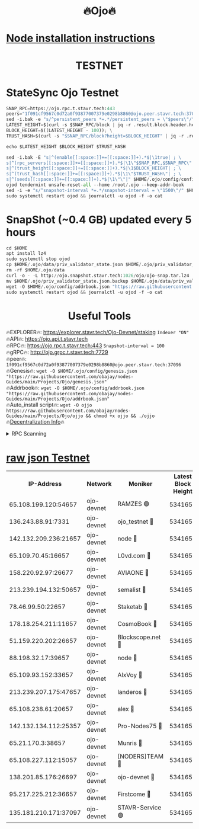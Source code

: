 <h1 align="center"> 🔥Ojo🔥</h1>

[Node installation instructions](https://github.com/obajay/nodes-Guides/tree/main/Projects/Ojo)
=

<h1 align="center"> TESTNET</h1>

# StateSync Ojo Testnet
```python
SNAP_RPC=https://ojo.rpc.t.stavr.tech:443
peers="1f091cf9567c0d72a0f93877007379e0298b8860@ojo.peer.stavr.tech:37096"
sed -i.bak -e "s/^persistent_peers *=.*/persistent_peers = \"$peers\"/" $HOME/.ojo/config/config.toml
LATEST_HEIGHT=$(curl -s $SNAP_RPC/block | jq -r .result.block.header.height); \
BLOCK_HEIGHT=$((LATEST_HEIGHT - 100)); \
TRUST_HASH=$(curl -s "$SNAP_RPC/block?height=$BLOCK_HEIGHT" | jq -r .result.block_id.hash)

echo $LATEST_HEIGHT $BLOCK_HEIGHT $TRUST_HASH

sed -i.bak -E "s|^(enable[[:space:]]+=[[:space:]]+).*$|\1true| ; \
s|^(rpc_servers[[:space:]]+=[[:space:]]+).*$|\1\"$SNAP_RPC,$SNAP_RPC\"| ; \
s|^(trust_height[[:space:]]+=[[:space:]]+).*$|\1$BLOCK_HEIGHT| ; \
s|^(trust_hash[[:space:]]+=[[:space:]]+).*$|\1\"$TRUST_HASH\"| ; \
s|^(seeds[[:space:]]+=[[:space:]]+).*$|\1\"\"|" $HOME/.ojo/config/config.toml
ojod tendermint unsafe-reset-all --home /root/.ojo --keep-addr-book
sed -i -e "s/^snapshot-interval *=.*/snapshot-interval = \"1500\"/" $HOME/.ojo/config/app.toml
sudo systemctl restart ojod && journalctl -u ojod -f -o cat
```
# SnapShot (~0.4 GB) updated every 5 hours
```python
cd $HOME
apt install lz4
sudo systemctl stop ojod
cp $HOME/.ojo/data/priv_validator_state.json $HOME/.ojo/priv_validator_state.json.backup
rm -rf $HOME/.ojo/data
curl -o - -L http://ojo.snapshot.stavr.tech:1026/ojo/ojo-snap.tar.lz4 | lz4 -c -d - | tar -x -C $HOME/.ojo --strip-components 2
mv $HOME/.ojo/priv_validator_state.json.backup $HOME/.ojo/data/priv_validator_state.json
wget -O $HOME/.ojo/config/addrbook.json "https://raw.githubusercontent.com/obajay/nodes-Guides/main/Projects/Ojo/addrbook.json"
sudo systemctl restart ojod && journalctl -u ojod -f -o cat
```
 <h1 align="center"> Useful Tools</h1>

🔥EXPLORER🔥:        https://explorer.stavr.tech/Ojo-Devnet/staking        `Indexer "ON"` \
🔥API🔥:                     https://ojo.api.t.stavr.tech \
🔥RPC🔥:                    https://ojo.rpc.t.stavr.tech:443              `Snapshot-interval = 100` \
🔥gRPC🔥:                  http://ojo.grpc.t.stavr.tech:7729 \
🔥peer🔥:                   `1f091cf9567c0d72a0f93877007379e0298b8860@ojo.peer.stavr.tech:37096` \
🔥Genesis🔥:    ```wget -O $HOME/.ojo/config/genesis.json "https://raw.githubusercontent.com/obajay/nodes-Guides/main/Projects/Ojo/genesis.json"``` \
🔥Addrbook🔥:    ```wget -O $HOME/.ojo/config/addrbook.json "https://raw.githubusercontent.com/obajay/nodes-Guides/main/Projects/Ojo/addrbook.json"``` \
🔥Auto_install script🔥: ```wget -O ojjo https://raw.githubusercontent.com/obajay/nodes-Guides/main/Projects/Ojo/ojjo && chmod +x ojjo && ./ojjo``` \
🔥[Decentralization Info](https://github.com/obajay/StateSync-snapshots/tree/main/Projects/Ojo/Decentralization)🔥



<details>
<summary>RPC Scanning</summary>

<h2 align="center"> We scan nodes in real time every 4 hours. And we provide the final result of RPC endpoints.
We cannot influence the operation of these nodes in any way. </h2>


```python
If Voting Power is higher than 0 --> then the Node is a validator of the network and may be subject to attack and be a potential threat to the chain.
```
```python
We marked such validators with a red symbol
```

</details>

[raw json Testnet](https://rpc-check.ojot.stavr.tech/ojot/rpc-ojot-result.json)
=


<table><tr><th>IP-Address</th><th>Network</th><th>Moniker</th><th>Latest Block Height</th><th>Earliest Block Height</th><th>Catching Up</th><th>Tx Index</th><th>Voting Power</th><th>Scan Time</th></tr><tr><td>65.108.199.120:54657</td><td>ojo-devnet</td><td>RAMZES 🟢</td><td>5341650</td><td>306156</td><td>False</td><td>on</td><td>0</td><td>2024-02-08T13:00:36.849366083UTC</td></tr><tr><td>136.243.88.91:7331</td><td>ojo-devnet</td><td>ojo_testnet 🔴</td><td>5341652</td><td>308845</td><td>False</td><td>on</td><td>1000</td><td>2024-02-08T13:00:43.072844257UTC</td></tr><tr><td>142.132.209.236:21657</td><td>ojo-devnet</td><td>node 🔴</td><td>5341654</td><td>350001</td><td>False</td><td>on</td><td>1999</td><td>2024-02-08T13:00:58.536597315UTC</td></tr><tr><td>65.109.70.45:16657</td><td>ojo-devnet</td><td>L0vd.com 🔴</td><td>5341656</td><td>695918</td><td>False</td><td>off</td><td>998</td><td>2024-02-08T13:01:06.645227626UTC</td></tr><tr><td>158.220.92.97:26677</td><td>ojo-devnet</td><td>AVIAONE 🔴</td><td>5341653</td><td>2754001</td><td>False</td><td>on</td><td>19926</td><td>2024-02-08T13:00:53.622609471UTC</td></tr><tr><td>213.239.194.132:50657</td><td>ojo-devnet</td><td>semalist 🔴</td><td>5341650</td><td>3223522</td><td>False</td><td>on</td><td>21037</td><td>2024-02-08T13:00:37.104938374UTC</td></tr><tr><td>78.46.99.50:22657</td><td>ojo-devnet</td><td>Staketab 🔴</td><td>5341656</td><td>4254801</td><td>False</td><td>on</td><td>1276</td><td>2024-02-08T13:01:06.926970876UTC</td></tr><tr><td>178.18.254.211:11657</td><td>ojo-devnet</td><td>CosmoBook 🔴</td><td>5341655</td><td>4392001</td><td>False</td><td>off</td><td>1047</td><td>2024-02-08T13:01:00.921876545UTC</td></tr><tr><td>51.159.220.202:26657</td><td>ojo-devnet</td><td>Blockscope.net 🔴</td><td>5341650</td><td>4425001</td><td>False</td><td>on</td><td>1852</td><td>2024-02-08T13:00:36.174573458UTC</td></tr><tr><td>88.198.32.17:39657</td><td>ojo-devnet</td><td>node 🔴</td><td>5341655</td><td>4710001</td><td>False</td><td>on</td><td>93814</td><td>2024-02-08T13:01:01.176945621UTC</td></tr><tr><td>65.109.93.152:33657</td><td>ojo-devnet</td><td>AlxVoy 🔴</td><td>5341654</td><td>4943001</td><td>False</td><td>on</td><td>4491415</td><td>2024-02-08T13:00:58.290413443UTC</td></tr><tr><td>213.239.207.175:47657</td><td>ojo-devnet</td><td>landeros 🔴</td><td>5341654</td><td>4967924</td><td>False</td><td>off</td><td>11083</td><td>2024-02-08T13:00:53.863690635UTC</td></tr><tr><td>65.108.238.61:20657</td><td>ojo-devnet</td><td>alex 🔴</td><td>5341650</td><td>5131001</td><td>False</td><td>on</td><td>11359</td><td>2024-02-08T13:00:36.495766263UTC</td></tr><tr><td>142.132.134.112:25357</td><td>ojo-devnet</td><td>Pro-Nodes75 🔴</td><td>5341651</td><td>5241651</td><td>False</td><td>on</td><td>24651</td><td>2024-02-08T13:00:40.099453124UTC</td></tr><tr><td>65.21.170.3:38657</td><td>ojo-devnet</td><td>Munris 🔴</td><td>5341651</td><td>5241651</td><td>False</td><td>off</td><td>20123</td><td>2024-02-08T13:00:42.463668680UTC</td></tr><tr><td>65.108.227.112:15057</td><td>ojo-devnet</td><td>[NODERS]TEAM 🔴</td><td>5341656</td><td>5241656</td><td>False</td><td>off</td><td>9999</td><td>2024-02-08T13:01:05.942390336UTC</td></tr><tr><td>138.201.85.176:26697</td><td>ojo-devnet</td><td>ojo-devnet 🔴</td><td>5341656</td><td>5241656</td><td>False</td><td>on</td><td>1000024000</td><td>2024-02-08T13:01:06.275717127UTC</td></tr><tr><td>95.217.225.212:36657</td><td>ojo-devnet</td><td>Firstcome 🔴</td><td>5341652</td><td>5251946</td><td>False</td><td>on</td><td>13566</td><td>2024-02-08T13:00:42.806838680UTC</td></tr><tr><td>135.181.210.171:37097</td><td>ojo-devnet</td><td>STAVR-Service 🟢</td><td>5341651</td><td>5340401</td><td>False</td><td>on</td><td>0</td><td>2024-02-08T13:00:37.790542625UTC</td></tr></table>
